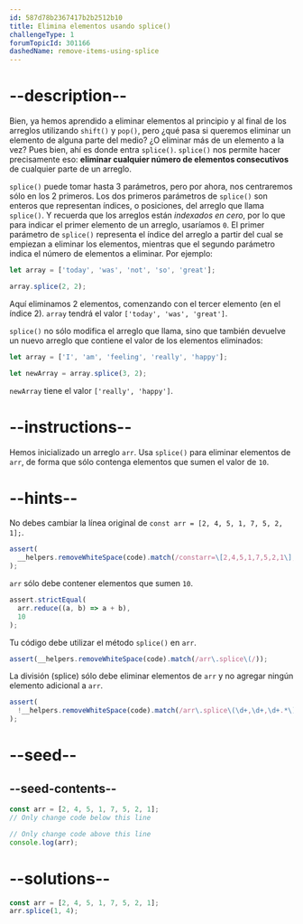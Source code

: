 ```yaml
---
id: 587d78b2367417b2b2512b10
title: Elimina elementos usando splice()
challengeType: 1
forumTopicId: 301166
dashedName: remove-items-using-splice
---
```


# --description--

Bien, ya hemos aprendido a eliminar elementos al principio y al final de los arreglos utilizando `shift()` y `pop()`, pero ¿qué pasa si queremos eliminar un elemento de alguna parte del medio? ¿O eliminar más de un elemento a la vez? Pues bien, ahí es donde entra `splice()`. `splice()` nos permite hacer precisamente eso: **eliminar cualquier número de elementos consecutivos** de cualquier parte de un arreglo.

`splice()` puede tomar hasta 3 parámetros, pero por ahora, nos centraremos sólo en los 2 primeros. Los dos primeros parámetros de `splice()` son enteros que representan índices, o posiciones, del arreglo que llama `splice()`. Y recuerda que los arreglos están _indexados en cero_, por lo que para indicar el primer elemento de un arreglo, usaríamos `0`. El primer parámetro de `splice()` representa el índice del arreglo a partir del cual se empiezan a eliminar los elementos, mientras que el segundo parámetro indica el número de elementos a eliminar. Por ejemplo:

```js
let array = ['today', 'was', 'not', 'so', 'great'];

array.splice(2, 2);
```

Aquí eliminamos 2 elementos, comenzando con el tercer elemento (en el índice 2). `array` tendrá el valor `['today', 'was', 'great']`.

`splice()` no sólo modifica el arreglo que llama, sino que también devuelve un nuevo arreglo que contiene el valor de los elementos eliminados:

```js
let array = ['I', 'am', 'feeling', 'really', 'happy'];

let newArray = array.splice(3, 2);
```

`newArray` tiene el valor `['really', 'happy']`.

# --instructions--

Hemos inicializado un arreglo `arr`. Usa `splice()` para eliminar elementos de `arr`, de forma que sólo contenga elementos que sumen el valor de `10`.

# --hints--

No debes cambiar la línea original de `const arr = [2, 4, 5, 1, 7, 5, 2, 1];`.

```js
assert(
  __helpers.removeWhiteSpace(code).match(/constarr=\[2,4,5,1,7,5,2,1\];?/)
);
```

`arr` sólo debe contener elementos que sumen `10`.

```js
assert.strictEqual(
  arr.reduce((a, b) => a + b),
  10
);
```

Tu código debe utilizar el método `splice()` en `arr`.

```js
assert(__helpers.removeWhiteSpace(code).match(/arr\.splice\(/));
```

La división (splice) sólo debe eliminar elementos de `arr` y no agregar ningún elemento adicional a `arr`.

```js
assert(
  !__helpers.removeWhiteSpace(code).match(/arr\.splice\(\d+,\d+,\d+.*\)/g)
);
```

# --seed--

## --seed-contents--

```js
const arr = [2, 4, 5, 1, 7, 5, 2, 1];
// Only change code below this line

// Only change code above this line
console.log(arr);
```

# --solutions--

```js
const arr = [2, 4, 5, 1, 7, 5, 2, 1];
arr.splice(1, 4);
```
